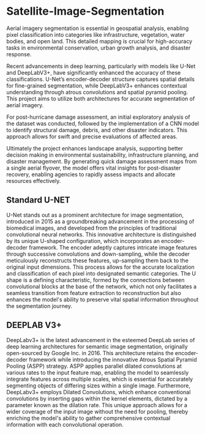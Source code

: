 # Satellite-Image-Segmentation
Aerial imagery segmentation is essential in geospatial analysis, enabling pixel classification into categories like infrastructure, vegetation, water bodies, and open land. This detailed mapping is crucial for high-accuracy tasks in environmental conservation, urban growth analysis, and disaster response. 

Recent advancements in deep learning, particularly with models like U-Net and DeepLabV3+, have significantly enhanced the accuracy of these classifications.  U-Net’s encoder-decoder structure captures spatial details for fine-grained segmentation, while DeepLabV3+ enhances contextual understanding through atrous convolutions and spatial pyramid pooling. This project aims to utilize both architectures for accurate segmentation of aerial imagery.

For post-hurricane damage assessment, an initial exploratory analysis of the dataset was conducted, followed by the implementation of a CNN model to identify structural damage, debris, and other disaster indicators. This approach allows for swift and precise evaluations of affected areas. 

Ultimately the project enhances landscape analysis, supporting better decision making in environmental sustainability, infrastructure planning, and disaster management. By generating quick damage assessment maps from a single aerial flyover, the model offers vital insights for post-disaster recovery, enabling agencies to rapidly assess impacts and allocate resources effectively.

## Standard U-NET
U-Net stands out as a prominent architecture for image segmentation, introduced in 2015 as a groundbreaking advancement in the processing of biomedical images, and developed from the principles of traditional convolutional neural networks. This innovative architecture is distinguished by its unique U-shaped configuration, which incorporates an encoder-decoder framework. The encoder adeptly captures intricate image features through successive convolutions and down-sampling, while the decoder meticulously reconstructs these features, up-sampling them back to the original input dimensions. This process allows for the accurate localization and classification of each pixel into designated semantic categories. The U shape is a defining characteristic, formed by the connections between convolutional blocks at the base of the network, which not only facilitates a seamless transition from feature extraction to reconstruction but also enhances the model's ability to preserve vital spatial information throughout the segmentation journey.

## DEEPLAB V3+ 
DeepLabv3+ is the latest advancement in the esteemed DeepLab series of deep learning architectures for semantic image segmentation, originally open-sourced by Google Inc. in 2016. This architecture retains the encoder-decoder framework while introducing the innovative Atrous Spatial Pyramid Pooling (ASPP) strategy. ASPP applies parallel dilated convolutions at various rates to the input feature map, enabling the model to seamlessly integrate features across multiple scales, which is essential for accurately segmenting objects of differing sizes within a single image. Furthermore, DeepLabv3+ employs Dilated Convolutions, which enhance conventional convolutions by inserting gaps within the kernel elements, dictated by a parameter known as the dilation rate. This unique approach allows for a wider coverage of the input image without the need for pooling, thereby enriching the model's ability to gather comprehensive contextual information with each convolutional operation.
